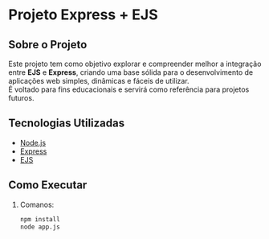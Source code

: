 # Projeto Express + EJS

## Sobre o Projeto

Este projeto tem como objetivo explorar e compreender melhor a integração entre **EJS** e **Express**, criando uma base sólida para o desenvolvimento de aplicações web simples, dinâmicas e fáceis de utilizar.  
É voltado para fins educacionais e servirá como referência para projetos futuros.

## Tecnologias Utilizadas

- [Node.js](https://nodejs.org/)
- [Express](https://expressjs.com/)
- [EJS](https://ejs.co/)

## Como Executar

1. Comanos:
   ```bash
   npm install
   node app.js
